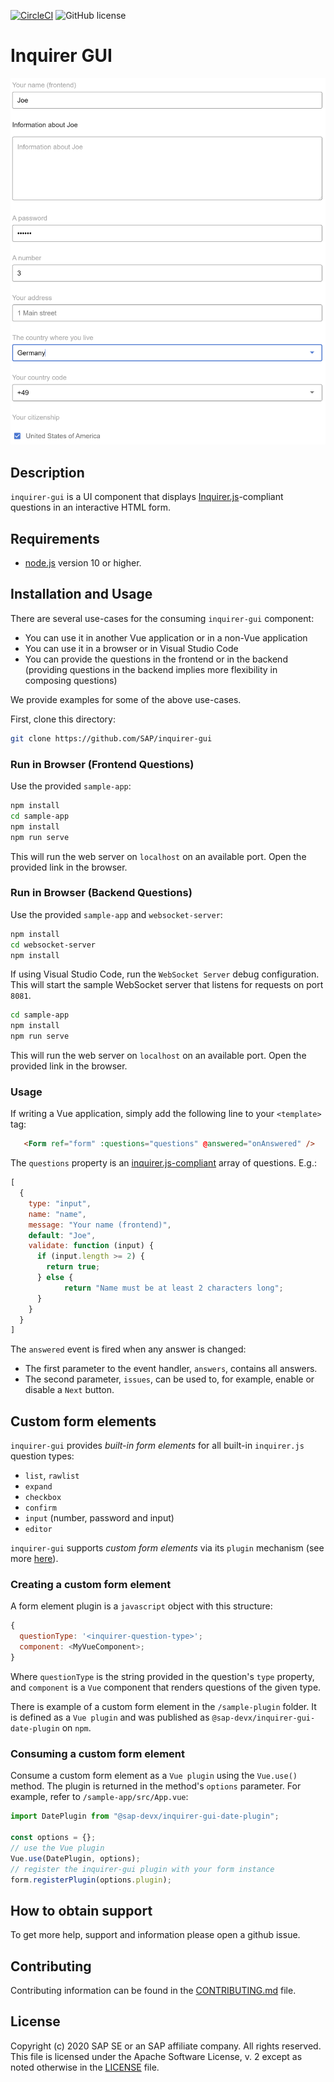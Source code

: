 [![CircleCI](https://circleci.com/gh/SAP/inquirer-gui.svg?style=svg)](https://circleci.com/gh/SAP/inquirer-gui)
![GitHub license](https://img.shields.io/badge/license-Apache_2.0-blue.svg)

# Inquirer GUI
![alt text](screenshot.png "Screenshot of sample form")

## Description
`inquirer-gui` is a UI component that displays [Inquirer.js](https://github.com/SBoudrias/Inquirer.js)-compliant questions in an interactive HTML form.

## Requirements
* [node.js](https://www.npmjs.com/package/node) version 10 or higher.

## Installation and Usage
There are several use-cases for the consuming `inquirer-gui` component:
* You can use it in another Vue application or in a non-Vue application
* You can use it in a browser or in Visual Studio Code
* You can provide the questions in the frontend or in the backend (providing questions in the backend implies more flexibility in composing questions)

We provide examples for some of the above use-cases.

First, clone this directory:
```sh
git clone https://github.com/SAP/inquirer-gui
```

### Run in Browser (Frontend Questions)
Use the provided `sample-app`:
```sh
npm install
cd sample-app
npm install
npm run serve
```
This will run the web server on `localhost` on an available port. Open the provided link in the browser.
### Run in Browser (Backend Questions)
Use the provided `sample-app` and `websocket-server`:
```sh
npm install
cd websocket-server
npm install
```
If using Visual Studio Code, run the `WebSocket Server` debug configuration. This will start the sample WebSocket server that listens for requests on port `8081`.
```sh
cd sample-app
npm install
npm run serve
```
This will run the web server on `localhost` on an available port. Open the provided link in the browser.

### Usage
If writing a Vue application, simply add the following line to your `<template>` tag:
```html
   <Form ref="form" :questions="questions" @answered="onAnswered" />
```

The `questions` property is an [inquirer.js-compliant](https://github.com/SBoudrias/Inquirer.js/#questions) array of questions. E.g.:
```js
[
  {
    type: "input",
    name: "name",
    message: "Your name (frontend)",
    default: "Joe",
    validate: function (input) {
      if (input.length >= 2) {
        return true;
      } else {
            return "Name must be at least 2 characters long";
      }
    }
  }
]
```

The `answered` event is fired when any answer is changed:
* The first parameter to the event handler, `answers`, contains all answers.
* The second parameter, `issues`, can be used to, for example, enable or disable a `Next` button.

## Custom form elements
`inquirer-gui` provides *built-in form elements* for all built-in `inquirer.js` question types:
* `list`, `rawlist`
* `expand`
* `checkbox`
* `confirm`
* `input` (number, password and input)
* `editor`

`inquirer-gui` supports *custom form elements* via its `plugin` mechanism (see more [here](PLUGINS.md)).

### Creating a custom form element
A form element plugin is a `javascript` object with this structure:
```js
{
  questionType: '<inquirer-question-type>';
  component: <MyVueComponent>;
}
```

Where `questionType` is the string provided in the question's `type` property, and `component` is a `Vue` component that renders questions of the given type.

There is example of a custom form element in the `/sample-plugin` folder. It is defined as a `Vue plugin` and was published as `@sap-devx/inquirer-gui-date-plugin` on `npm`.

### Consuming a custom form element
Consume a custom form element as a `Vue plugin` using the `Vue.use()` method. The plugin is returned in the method's `options` parameter. For example, refer to `/sample-app/src/App.vue`:
```js
import DatePlugin from "@sap-devx/inquirer-gui-date-plugin";

const options = {};
// use the Vue plugin
Vue.use(DatePlugin, options);
// register the inquirer-gui plugin with your form instance
form.registerPlugin(options.plugin);
```

## How to obtain support
To get more help, support and information please open a github issue.

## Contributing
Contributing information can be found in the [CONTRIBUTING.md](CONTRIBUTING.md) file.

## License
Copyright (c) 2020 SAP SE or an SAP affiliate company. All rights reserved. This file is licensed under the Apache Software License, v. 2 except as noted otherwise in the [LICENSE](LICENSE) file.

